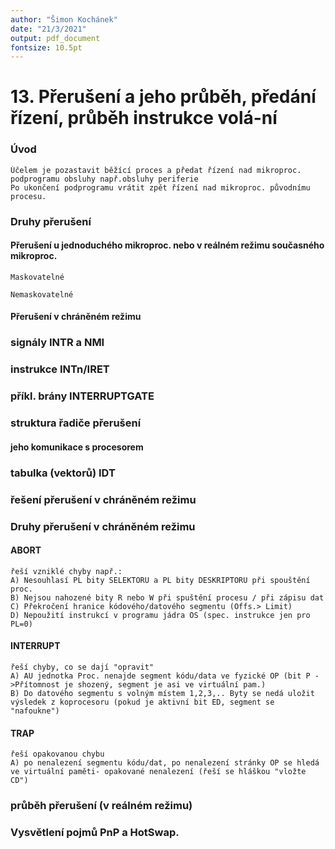 ```yaml
---
author: "Šimon Kochánek"
date: "21/3/2021"
output: pdf_document
fontsize: 10.5pt
---
```


<style type="text/css">
  body{
    font-size: 10.5pt;
  }
</style>


# 13. Přerušení a jeho průběh, předání řízení, průběh instrukce volá-ní

### Úvod

    Účelem je pozastavit běžící proces a předat řízení nad mikroproc. podprogramu obsluhy např.obsluhy periferie
    Po ukončení podprogramu vrátit zpět řízení nad mikroproc. původnímu procesu.

### Druhy přerušení 

#### Přerušení u jednoduchého mikroproc. nebo v reálném režimu současného mikroproc.

    Maskovatelné

    Nemaskovatelné

#### Přerušení v chráněném režimu 



### signály INTR a NMI 

### instrukce INTn/IRET 

### příkl. brány INTERRUPTGATE 

### struktura řadiče přerušení 

#### jeho komunikace s procesorem 

### tabulka (vektorů) IDT 

### řešení přerušení v chráněném režimu

### Druhy přerušení v chráněném režimu

#### ABORT

    řeší vzniklé chyby např.:
    A) Nesouhlasí PL bity SELEKTORU a PL bity DESKRIPTORU při spouštění proc.
    B) Nejsou nahozené bity R nebo W při spuštění procesu / při zápisu dat
    C) Překročení hranice kódového/datového segmentu (Offs.> Limit)
    D) Nepoužití instrukcí v programu jádra OS (spec. instrukce jen pro PL=0)

#### INTERRUPT

    řeší chyby, co se dají "opravit"
    A) AU jednotka Proc. nenajde segment kódu/data ve fyzické OP (bit P ->Přítomnost je shozený, segment je asi ve virtuální pam.)
    B) Do datového segmentu s volným místem 1,2,3,.. Byty se nedá uložit výsledek z koprocesoru (pokud je aktivní bit ED, segment se "nafoukne")

#### TRAP

    řeší opakovanou chybu 
    A) po nenalezení segmentu kódu/dat, po nenalezení stránky OP se hledá ve virtuální paměti- opakované nenalezení (řeší se hláškou "vložte CD")

### průběh přerušení (v reálném režimu)

### Vysvětlení pojmů PnP a HotSwap.